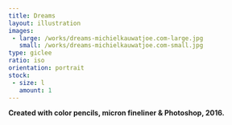```yaml
---
title: Dreams
layout: illustration
images:
 - large: /works/dreams-michielkauwatjoe.com-large.jpg
   small: /works/dreams-michielkauwatjoe.com-small.jpg
type: giclee
ratio: iso
orientation: portrait
stock:
 - size: l 
   amount: 1
---
```


**Created with color pencils, micron fineliner & Photoshop, 2016.**
